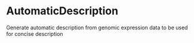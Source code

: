 # AutomaticDescription
Generate automatic description from genomic expression data to be used for concise description
